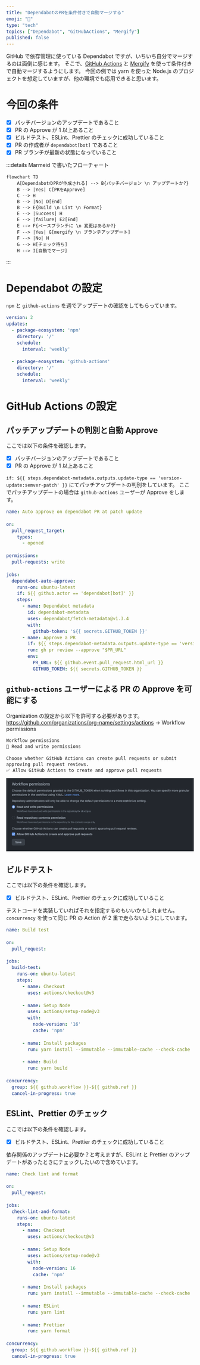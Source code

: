 ```yaml
---
title: "DependabotのPRを条件付きで自動マージする"
emoji: "🤖"
type: "tech"
topics: ["Dependabot", "GitHubActions", "Mergify"]
published: false
---
```


GitHub で依存管理に使っている Dependabot ですが、いちいち自分でマージするのは面倒に感じます。
そこで、[GitHub Actions](https://github.co.jp/features/actions) と [Mergify](https://docs.mergify.com/) を使って条件付きで自動マージするようにします。
今回の例では yarn を使った Node.js のプロジェクトを想定していますが、他の環境でも応用できると思います。

# 今回の条件

- [x] パッチバージョンのアップデートであること
- [x] PR の Approve が 1 以上あること
- [x] ビルドテスト、ESLint、Prettier のチェックに成功していること
- [x] PR の作成者が `dependabot[bot]` であること
- [x] PR ブランチが最新の状態になっていること

:::details Marmeid で書いたフローチャート

```mermaid
flowchart TD
    A[DependabotのPRが作成される] --> B{パッチバージョン \n アップデートか?}
    B --> |Yes| C[PRをApprove]
    C --> H
    B --> |No| D[End]
    B --> E{Build \n Lint \n Format}
    E --> |Success| H
    E --> |failure| E2[End]
    E --> F{ベースブランチに \n 変更はあるか?}
    F --> |Yes| G[mergify \n ブランチアップデート]
    F --> |No| H
    G --> H[チェック待ち]
    H --> I[自動でマージ]
```

:::

# Dependabot の設定

`npm` と `github-actions` を週でアップデートの確認をしてもらっています。

```yml:.github/dependabot.yml
version: 2
updates:
  - package-ecosystem: 'npm'
    directory: '/'
    schedule:
      interval: 'weekly'

  - package-ecosystem: 'github-actions'
    directory: '/'
    schedule:
      interval: 'weekly'
```

# GitHub Actions の設定

## パッチアップデートの判別と自動 Approve

ここでは以下の条件を確認します。

- [x] パッチバージョンのアップデートであること
- [x] PR の Approve が 1 以上あること

`if: ${{ steps.dependabot-metadata.outputs.update-type == 'version-update:semver-patch' }}` にてパッチアップデートの判別をしています。
ここでパッチアップデートの場合は `github-actions` ユーザーが Approve をします。

```yml:.github/dependabot-auto-approve.yml
name: Auto approve on dependabot PR at patch update

on:
  pull_request_target:
    types:
      - opened

permissions:
  pull-requests: write

jobs:
  dependabot-auto-approve:
    runs-on: ubuntu-latest
    if: ${{ github.actor == 'dependabot[bot]' }}
    steps:
      - name: Dependabot metadata
        id: dependabot-metadata
        uses: dependabot/fetch-metadata@v1.3.4
        with:
          github-token: '${{ secrets.GITHUB_TOKEN }}'
      - name: Approve a PR
        if: ${{ steps.dependabot-metadata.outputs.update-type == 'version-update:semver-patch' }}
        run: gh pr review --approve "$PR_URL"
        env:
          PR_URL: ${{ github.event.pull_request.html_url }}
          GITHUB_TOKEN: ${{ secrets.GITHUB_TOKEN }}
```

## `github-actions` ユーザーによる PR の Approve を可能にする

Organization の設定から以下を許可する必要があります。
<https://github.com/organizations/org-name/settings/actions> → Workflow permissions

```text
Workflow permissions
🔘 Read and write permissions

Choose whether GitHub Actions can create pull requests or submit approving pull request reviews.
✅ Allow GitHub Actions to create and approve pull requests
```

![Workflow permissions](/images/dependabot-auto-merge/workflow-permissions.png)

## ビルドテスト

ここでは以下の条件を確認します。

- [x] ビルドテスト、ESLint、Prettier のチェックに成功していること

テストコードを実装していればそれを指定するのもいいかもしれません。
`concurrency` を使って同じ PR の Action が 2 重で走らないようにしています。

```yml:.github/build.yml
name: Build test

on:
  pull_request:

jobs:
  build-test:
    runs-on: ubuntu-latest
    steps:
      - name: Checkout
        uses: actions/checkout@v3

      - name: Setup Node
        uses: actions/setup-node@v3
        with:
          node-version: '16'
          cache: 'npm'

      - name: Install packages
        run: yarn install --immutable --immutable-cache --check-cache

      - name: Build
        run: yarn build

concurrency:
  group: ${{ github.workflow }}-${{ github.ref }}
  cancel-in-progress: true
```

## ESLint、Prettier のチェック

ここでは以下の条件を確認します。

- [x] ビルドテスト、ESLint、Prettier のチェックに成功していること

依存関係のアップデートに必要か？と考えますが、ESLint と Prettier のアップデートがあったときにチェックしたいので含めています。

```yml:.github/check.yml
name: Check lint and format

on:
  pull_request:

jobs:
  check-lint-and-format:
    runs-on: ubuntu-latest
    steps:
      - name: Checkout
        uses: actions/checkout@v3

      - name: Setup Node
        uses: actions/setup-node@v3
        with:
          node-version: 16
          cache: 'npm'

      - name: Install packages
        run: yarn install --immutable --immutable-cache --check-cache

      - name: ESLint
        run: yarn lint

      - name: Prettier
        run: yarn format

concurrency:
  group: ${{ github.workflow }}-${{ github.ref }}
  cancel-in-progress: true
```
